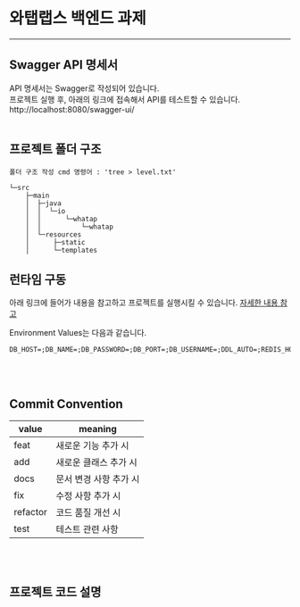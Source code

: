 # 와탭랩스 백엔드 과제

---

## Swagger API 명세서

API 명세서는 Swagger로 작성되어 있습니다.<br>
프로젝트 실행 후, 아래의 링크에 접속해서 API를 테스트할 수 있습니다.<br>
http://localhost:8080/swagger-ui/
<br><br>

## 프로젝트 폴더 구조

    폴더 구조 작성 cmd 명령어 : 'tree > level.txt' 

```
└─src
    ├─main
    │  ├─java
    │  │  └─io
    │  │      └─whatap
    │  │          └─whatap
    │  └─resources
    │      ├─static
    │      └─templates
```

## 런타임 구동

아래 링크에 들어가 내용을 참고하고 프로젝트를 실행시킬 수 있습니다.
[자세한 내용 참고](https://foregoing-session-2ae.notion.site/a57d70130bd34b31ae953094673bec1a?pvs=4)

Environment Values는 다음과 같습니다.

    DB_HOST=;DB_NAME=;DB_PASSWORD=;DB_PORT=;DB_USERNAME=;DDL_AUTO=;REDIS_HOST=;REDIS_PORT=;

<br><br>

## Commit Convention
| value | meaning |
| -- | -- |
| feat | 새로운 기능 추가 시 |
| add | 새로운 클래스 추가 시 |
| docs | 문서 변경 사항 추가 시 |
| fix | 수정 사항 추가 시 |
| refactor | 코드 품질 개선 시 |
| test | 테스트 관련 사항|
<br><br>

## 프로젝트 코드 설명


